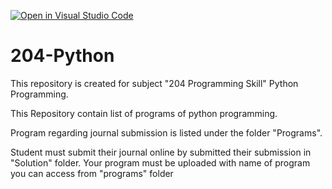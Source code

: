 [![Open in Visual Studio Code](https://classroom.github.com/assets/open-in-vscode-f059dc9a6f8d3a56e377f745f24479a46679e63a5d9fe6f495e02850cd0d8118.svg)](https://classroom.github.com/online_ide?assignment_repo_id=7409346&assignment_repo_type=AssignmentRepo)
# 204-Python

This repository is created for subject "204 Programming Skill" Python Programming.

This Repository contain list of programs of python programming. 

Program regarding journal submission is listed under the folder "Programs".

Student must submit their journal online by submitted their submission in "Solution" folder. Your program must be uploaded with name of program you can access from "programs" folder

